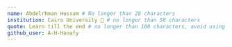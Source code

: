 ```yaml
---
name: Abdelrhman Hussam # No longer than 28 characters
institution: Cairo University 🚩 # no longer than 58 characters
quote: Learn till the end # no longer than 100 characters, avoid using quotes(") to guarantee the format remains the same.
github_user: A-H-Hanafy
---
```

